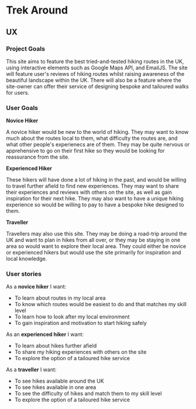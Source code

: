 # Trek Around 
## UX
### Project Goals

This site aims to feature the best tried-and-tested hiking routes in the UK, using interactive elements such as Google Maps API, and EmailJS. The site will feature user's reviews of hiking routes whilst raising awareness of the beautiful landscape within the UK. There will also be a feature where the site-owner can offer their service of designing bespoke and tailoured walks for users. 

### User Goals
**Novice Hiker**

A novice hiker would be new to the world of hiking. They may want to know much about the routes local to them, what difficulty the routes are, and what other people's experienecs are of them. They may be quite nervous or apprehensive to go on their first hike so they would be looking for reassurance from the site.

**Experienced Hiker**

These hikers will have done a lot of hiking in the past, and would be willing to travel further afield to find new experiences. They may want to share their experiences and reviews with others on the site, as well as gain inspiration for their next hike. They may also want to have a unique hiking experience so would be willing to pay to have a bespoke hike designed to them.

**Traveller**

Travellers may also use this site. They may be doing a road-trip around the UK and want to plan in hikes from all over, or they may be staying in one area so would want to explore their local area. They could either be novice or experienced hikers but would use the site primarily for inspiration and local knowledge.

### User stories

As a **novice hiker** I want:

- To learn about routes in my local area
- To know which routes would be easiest to do and that matches my skill level
- To learn how to look after my local environment
- To gain inspiration and motivation to start hiking safely

As an **experienced hiker** I want:

- To learn about hikes further afield
- To share my hiking experiences with others on the site
- To explore the option of a tailoured hike service

As a **traveller** I want:

- To see hikes available around the UK
- To see hikes available in one area
- To see the difficulty of hikes and match them to my skill level
- To explore the option of a tailoured hike service